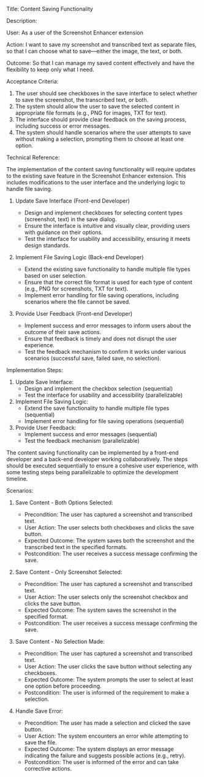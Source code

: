 Title: Content Saving Functionality

Description:

User:
As a user of the Screenshot Enhancer extension

Action:
I want to save my screenshot and transcribed text as separate files, so that I can choose what to save—either the image, the text, or both.

Outcome:
So that I can manage my saved content effectively and have the flexibility to keep only what I need.

Acceptance Criteria:
1. The user should see checkboxes in the save interface to select whether to save the screenshot, the transcribed text, or both.
2. The system should allow the user to save the selected content in appropriate file formats (e.g., PNG for images, TXT for text).
3. The interface should provide clear feedback on the saving process, including success or error messages.
4. The system should handle scenarios where the user attempts to save without making a selection, prompting them to choose at least one option.

Technical Reference:

The implementation of the content saving functionality will require updates to the existing save feature in the Screenshot Enhancer extension. This includes modifications to the user interface and the underlying logic to handle file saving.

1. Update Save Interface (Front-end Developer)
   - Design and implement checkboxes for selecting content types (screenshot, text) in the save dialog.
   - Ensure the interface is intuitive and visually clear, providing users with guidance on their options.
   - Test the interface for usability and accessibility, ensuring it meets design standards.

2. Implement File Saving Logic (Back-end Developer)
   - Extend the existing save functionality to handle multiple file types based on user selection.
   - Ensure that the correct file format is used for each type of content (e.g., PNG for screenshots, TXT for text).
   - Implement error handling for file saving operations, including scenarios where the file cannot be saved.

3. Provide User Feedback (Front-end Developer)
   - Implement success and error messages to inform users about the outcome of their save actions.
   - Ensure that feedback is timely and does not disrupt the user experience.
   - Test the feedback mechanism to confirm it works under various scenarios (successful save, failed save, no selection).

Implementation Steps:
1. Update Save Interface:
   - Design and implement the checkbox selection (sequential)
   - Test the interface for usability and accessibility (parallelizable)
2. Implement File Saving Logic:
   - Extend the save functionality to handle multiple file types (sequential)
   - Implement error handling for file saving operations (sequential)
3. Provide User Feedback:
   - Implement success and error messages (sequential)
   - Test the feedback mechanism (parallelizable)

The content saving functionality can be implemented by a front-end developer and a back-end developer working collaboratively. The steps should be executed sequentially to ensure a cohesive user experience, with some testing steps being parallelizable to optimize the development timeline.

Scenarios:
1. Save Content - Both Options Selected:
   - Precondition: The user has captured a screenshot and transcribed text.
   - User Action: The user selects both checkboxes and clicks the save button.
   - Expected Outcome: The system saves both the screenshot and the transcribed text in the specified formats.
   - Postcondition: The user receives a success message confirming the save.

2. Save Content - Only Screenshot Selected:
   - Precondition: The user has captured a screenshot and transcribed text.
   - User Action: The user selects only the screenshot checkbox and clicks the save button.
   - Expected Outcome: The system saves the screenshot in the specified format.
   - Postcondition: The user receives a success message confirming the save.

3. Save Content - No Selection Made:
   - Precondition: The user has captured a screenshot and transcribed text.
   - User Action: The user clicks the save button without selecting any checkboxes.
   - Expected Outcome: The system prompts the user to select at least one option before proceeding.
   - Postcondition: The user is informed of the requirement to make a selection.

4. Handle Save Error:
   - Precondition: The user has made a selection and clicked the save button.
   - User Action: The system encounters an error while attempting to save the file.
   - Expected Outcome: The system displays an error message indicating the failure and suggests possible actions (e.g., retry).
   - Postcondition: The user is informed of the error and can take corrective actions.